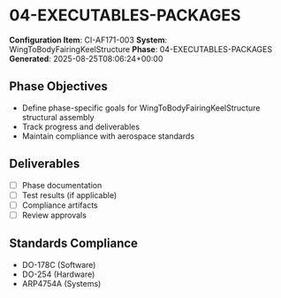 # 04-EXECUTABLES-PACKAGES

**Configuration Item**: CI-AF171-003
**System**: WingToBodyFairingKeelStructure
**Phase**: 04-EXECUTABLES-PACKAGES
**Generated**: 2025-08-25T08:06:24+00:00

## Phase Objectives
- Define phase-specific goals for WingToBodyFairingKeelStructure structural assembly
- Track progress and deliverables
- Maintain compliance with aerospace standards

## Deliverables
- [ ] Phase documentation
- [ ] Test results (if applicable)
- [ ] Compliance artifacts
- [ ] Review approvals

## Standards Compliance
- DO-178C (Software)
- DO-254 (Hardware)
- ARP4754A (Systems)

